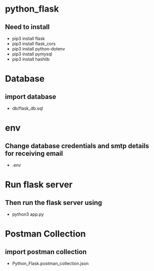 # python_flask
## Need to install 
   - pip3 install flask
   - pip3 install flask_cors
   - pip3 install python-dotenv
   - pip3 install pymysql
   - pip3 install hashlib

# Database
## import database
- db/flask_db.sql

# env
## Change database credentials and smtp details for receiving email
- .env

# Run flask server
## Then run the flask server using 
- python3 app.py


# Postman Collection
## import postman collection 
- Python_Flask.postman_collection.json

 